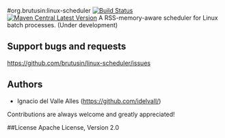 #org.brutusin:linux-scheduler [![Build Status](https://api.travis-ci.org/brutusin/linux-scheduler.svg?branch=master)](https://travis-ci.org/brutusin/linux-scheduler) [![Maven Central Latest Version](https://maven-badges.herokuapp.com/maven-central/org.brutusin/linux-scheduler/badge.svg)](https://maven-badges.herokuapp.com/maven-central/org.brutusin/linux-scheduler/)
A RSS-memory-aware scheduler for Linux batch processes. (Under development)

## Support bugs and requests
https://github.com/brutusin/linux-scheduler/issues

## Authors

- Ignacio del Valle Alles (<https://github.com/idelvall/>)

Contributions are always welcome and greatly appreciated!

##License
Apache License, Version 2.0
